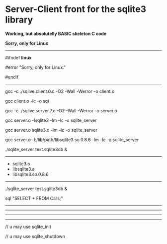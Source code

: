 # Server-Client front for the sqlite3 library

**Working, but absolutelly BASIC skeleton C code**

**Sorry, only for Linux**

---

#ifndef __linux__

#error "Sorry, only for Linux."

#endif

---

gcc -c ./sqlive.client.0.c -O2 -Wall -Werror -o client.o

gcc client.o -lc -o sql

gcc -c ./sqlive.server.7.c -O2 -Wall -Werror -o server.o

gcc server.o -lsqlite3 -lm -lc -o sqlite_server

gcc server.o sqlite3.o -lm -lc -o sqlite_server

gcc server.o -l:/lib/path/libsqlite3.so.0.8.6 -lm -lc -o sqlite_server

./sqlite_server test.sqlite3db &

---

+ sqlite3.o
+ libsqlite3.a
+ libsqlite3.so.0.8.6

---

./sqlite_server test.sqlite3db &

sql "SELECT * FROM Cars;"



---

---

---

---

// u may use sqlite_init

// u may use sqlite_shutdown

